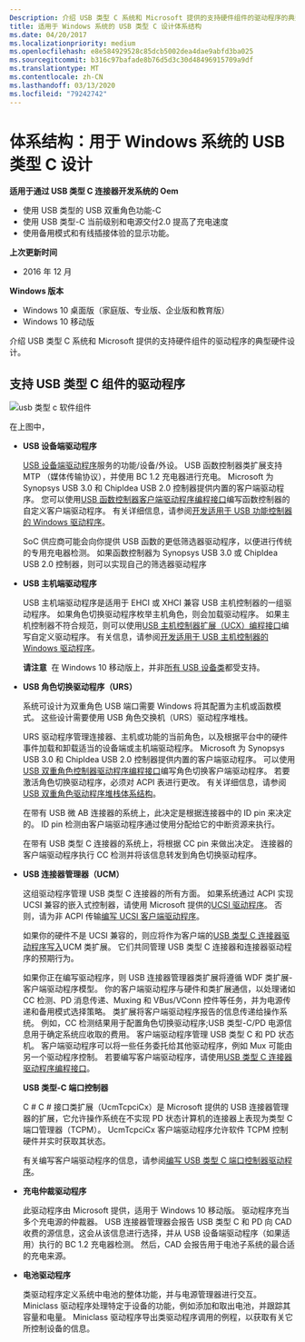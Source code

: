 ```yaml
---
Description: 介绍 USB 类型 C 系统和 Microsoft 提供的支持硬件组件的驱动程序的典型硬件设计。
title: 适用于 Windows 系统的 USB 类型 C 设计体系结构
ms.date: 04/20/2017
ms.localizationpriority: medium
ms.openlocfilehash: e8e584929528c85dcb5002dea4dae9abfd3ba025
ms.sourcegitcommit: b316c97bafade8b76d5d3c30d48496915709a9df
ms.translationtype: MT
ms.contentlocale: zh-CN
ms.lasthandoff: 03/13/2020
ms.locfileid: "79242742"
---
```

# <a name="architecture-usb-type-c-design-for-a-windows-system"></a>体系结构：用于 Windows 系统的 USB 类型 C 设计


**适用于通过 USB 类型 C 连接器开发系统的 Oem**

-   使用 USB 类型的 USB 双重角色功能-C
-   使用 USB 类型-C 当前级别和电源交付2.0 提高了充电速度
-   使用备用模式和有线插接体验的显示功能。

**上次更新时间**

-   2016 年 12 月

**Windows 版本**

-   Windows 10 桌面版（家庭版、专业版、企业版和教育版）
-   Windows 10 移动版

介绍 USB 类型 C 系统和 Microsoft 提供的支持硬件组件的驱动程序的典型硬件设计。

## <a href="" id="drivers"></a>支持 USB 类型 C 组件的驱动程序


![usb 类型 c 软件组件](images/type-c-arch.png)

在上图中，

-   **USB 设备端驱动程序**

    [USB 设备端驱动程序](usb-device-side-drivers-in-windows.md)服务的功能/设备/外设。 USB 函数控制器类扩展支持 MTP （媒体传输协议），并使用 BC 1.2 充电器进行充电。 Microsoft 为 Synopsys USB 3.0 和 ChipIdea USB 2.0 控制器提供内置的客户端驱动程序。 您可以使用[USB 函数控制器客户端驱动程序编程接口](https://docs.microsoft.com/previous-versions/windows/hardware/drivers/mt188010(v=vs.85))编写函数控制器的自定义客户端驱动程序。 有关详细信息，请参阅[开发适用于 USB 功能控制器的 Windows 驱动程序](developing-windows-drivers-for-usb-function-controllers.md)。

    SoC 供应商可能会向你提供 USB 函数的更低筛选器驱动程序，以便进行传统的专用充电器检测。 如果函数控制器为 Synopsys USB 3.0 或 ChipIdea USB 2.0 控制器，则可以实现自己的筛选器驱动程序

-   **USB 主机端驱动程序**

    USB 主机端驱动程序是适用于 EHCI 或 XHCI 兼容 USB 主机控制器的一组驱动程序。 如果角色切换驱动程序枚举主机角色，则会加载驱动程序。 如果主机控制器不符合规范，则可以使用[USB 主机控制器扩展（UCX）编程接口](https://docs.microsoft.com/previous-versions/windows/hardware/drivers/mt188009(v=vs.85))编写自定义驱动程序。 有关信息，请参阅[开发适用于 USB 主机控制器的 Windows 驱动程序](developing-windows-drivers-for-usb-host-controllers.md)。

    **请注意**  在 Windows 10 移动版上，并非[所有 USB 设备类](supported-usb-classes.md)都受支持。

     

-   **USB 角色切换驱动程序（URS）**

    系统可设计为双重角色 USB 端口需要 Windows 将其配置为主机或函数模式。 这些设计需要使用 USB 角色交换机（URS）驱动程序堆栈。

    URS 驱动程序管理连接器、主机或功能的当前角色，以及根据平台中的硬件事件加载和卸载适当的设备端或主机端驱动程序。 Microsoft 为 Synopsys USB 3.0 和 ChipIdea USB 2.0 控制器提供内置的客户端驱动程序。 可以使用[USB 双重角色控制器驱动程序编程接口](https://docs.microsoft.com/previous-versions/windows/hardware/drivers/mt628026(v=vs.85))编写角色切换客户端驱动程序。 若要激活角色切换驱动程序，必须对 ACPI 表进行更改。 有关详细信息，请参阅[USB 双重角色驱动程序堆栈体系结构](usb-dual-role-driver-stack-architecture.md)。

    在带有 USB 微 AB 连接器的系统上，此决定是根据连接器中的 ID pin 来决定的。 ID pin 检测由客户端驱动程序通过使用分配给它的中断资源来执行。

    在带有 USB 类型 C 连接器的系统上，将根据 CC pin 来做出决定。 连接器的客户端驱动程序执行 CC 检测并将该信息转发到角色切换驱动程序。

-   **USB 连接器管理器（UCM）**

    这组驱动程序管理 USB 类型 C 连接器的所有方面。 如果系统通过 ACPI 实现 UCSI 兼容的嵌入式控制器，请使用 Microsoft 提供的[UCSI 驱动程序](ucsi.md)。 否则，请为非 ACPI 传输[编写 UCSI 客户端驱动程序](write-a-ucsi-driver.md)。

    如果你的硬件不是 UCSI 兼容的，则应将作为客户端的[USB 类型 C 连接器驱动程序写入](bring-up-a-usb-type-c-connector-on-a-windows-system.md)UCM 类扩展。 它们共同管理 USB 类型 C 连接器和连接器驱动程序的预期行为。

    如果你正在编写驱动程序，则 USB 连接器管理器类扩展将遵循 WDF 类扩展-客户端驱动程序模型。 你的客户端驱动程序与硬件和类扩展通信，以处理诸如 CC 检测、PD 消息传递、Muxing 和 VBus/VConn 控件等任务，并为电源传递和备用模式选择策略。 类扩展将客户端驱动程序报告的信息传递给操作系统。 例如，CC 检测结果用于配置角色切换驱动程序;USB 类型-C/PD 电源信息用于确定系统应收取的费用。 客户端驱动程序管理 USB 类型 C 和 PD 状态机。 客户端驱动程序可以将一些任务委托给其他驱动程序，例如 Mux 可能由另一个驱动程序控制。 若要编写客户端驱动程序，请使用[USB 类型 C 连接器驱动程序编程接口](https://docs.microsoft.com/previous-versions/windows/hardware/drivers/mt188011(v=vs.85))。

    **USB 类型-C 端口控制器**

    C # C # 接口类扩展（UcmTcpciCx）是 Microsoft 提供的 USB 连接器管理器的扩展，它允许操作系统在不实现 PD 状态计算机的连接器上表现为类型 C 端口管理器（TCPM）。 UcmTcpciCx 客户端驱动程序允许软件 TCPM 控制硬件并实时获取其状态。

    有关编写客户端驱动程序的信息，请参阅[编写 USB 类型 C 端口控制器驱动程序](write-a-usb-type-c-port-controller-driver.md)。

-   **充电仲裁驱动程序**

    此驱动程序由 Microsoft 提供，适用于 Windows 10 移动版。 驱动程序充当多个充电源的仲裁器。 USB 连接器管理器会报告 USB 类型 C 和 PD 向 CAD 收费的源信息，这会从该信息进行选择，并从 USB 设备端驱动程序（如果适用）执行的 BC 1.2 充电器检测。 然后，CAD 会报告用于电池子系统的最合适的充电来源。

-   **电池驱动程序**

    类驱动程序定义系统中电池的整体功能，并与电源管理器进行交互。 Miniclass 驱动程序处理特定于设备的功能，例如添加和取出电池，并跟踪其容量和电量。 Miniclass 驱动程序导出类驱动程序调用的例程，以获取有关它所控制设备的信息。

 

 




